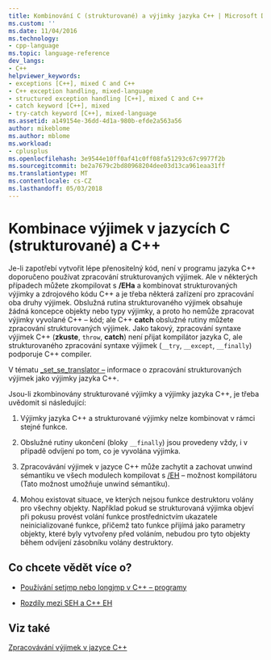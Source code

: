 ```yaml
---
title: Kombinování C (strukturované) a výjimky jazyka C++ | Microsoft Docs
ms.custom: ''
ms.date: 11/04/2016
ms.technology:
- cpp-language
ms.topic: language-reference
dev_langs:
- C++
helpviewer_keywords:
- exceptions [C++], mixed C and C++
- C++ exception handling, mixed-language
- structured exception handling [C++], mixed C and C++
- catch keyword [C++], mixed
- try-catch keyword [C++], mixed-language
ms.assetid: a149154e-36dd-4d1a-980b-efde2a563a56
author: mikeblome
ms.author: mblome
ms.workload:
- cplusplus
ms.openlocfilehash: 3e9544e10ff0af41c0ff08fa51293c67c9977f2b
ms.sourcegitcommit: be2a7679c2bd80968204dee03d13ca961eaa31ff
ms.translationtype: MT
ms.contentlocale: cs-CZ
ms.lasthandoff: 05/03/2018
---
```

# <a name="mixing-c-structured-and-c-exceptions"></a>Kombinace výjimek v jazycích C (strukturované) a C++
Je-li zapotřebí vytvořit lépe přenositelný kód, není v programu jazyka C++ doporučeno používat zpracování strukturovaných výjimek. Ale v některých případech můžete zkompilovat s **/EHa** a kombinovat strukturovaných výjimky a zdrojového kódu C++ a je třeba některá zařízení pro zpracování oba druhy výjimek. Obslužná rutina strukturovaného výjimek obsahuje žádná koncepce objekty nebo typy výjimky, a proto ho nemůže zpracovat výjimky vyvolané C++ – kód; ale C++ **catch** obslužné rutiny můžete zpracování strukturovaných výjimek. Jako takový, zpracování syntaxe výjimek C++ (**zkuste**, `throw`, **catch**) není přijat kompilátor jazyka C, ale strukturovaného zpracování syntaxe výjimek (`__try`, `__except`, `__finally`) podporuje C++ compiler.  
  
 V tématu [_set_se_translator –](../c-runtime-library/reference/set-se-translator.md) informace o zpracování strukturovaných výjimek jako výjimky jazyka C++.  
  
 Jsou-li zkombinovány strukturované výjimky a výjimky jazyka C++, je třeba uvědomit si následující:  
  
1.  Výjimky jazyka C++ a strukturované výjimky nelze kombinovat v rámci stejné funkce.  
  
2.  Obslužné rutiny ukončení (bloky `__finally`) jsou provedeny vždy, i v případě odvíjení po tom, co je vyvolána výjimka.  
  
3.  Zpracovávání výjimek v jazyce C++ může zachytit a zachovat unwind sémantiku ve všech modulech kompilovat s [/EH](../build/reference/eh-exception-handling-model.md) – možnost kompilátoru (Tato možnost umožňuje unwind sémantiku).  
  
4.  Mohou existovat situace, ve kterých nejsou funkce destruktoru volány pro všechny objekty. Například pokud se strukturovaná výjimka objeví při pokusu provést volání funkce prostřednictvím ukazatele neinicializované funkce, přičemž tato funkce přijímá jako parametry objekty, které byly vytvořeny před voláním, nebudou pro tyto objekty během odvíjení zásobníku volány destruktory.  
  
## <a name="what-do-you-want-to-know-more-about"></a>Co chcete vědět více o?  
  
-   [Používání setjmp nebo longjmp v C++ – programy](../cpp/using-setjmp-longjmp.md)  
  
-   [Rozdíly mezi SEH a C++ EH](../cpp/exception-handling-differences.md)  
  
## <a name="see-also"></a>Viz také  
 [Zpracovávání výjimek v jazyce C++](../cpp/cpp-exception-handling.md)